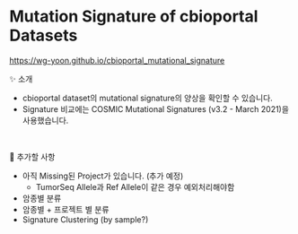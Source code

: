 # Mutation Signature of cbioportal Datasets



https://wg-yoon.github.io/cbioportal_mutational_signature


✨ 소개

- cbioportal dataset의 mutational signature의 양상을 확인할 수 있습니다.
- Signature 비교에는 COSMIC Mutational Signatures (v3.2 - March 2021)을 사용했습니다.

<br>

🔨 추가할 사항

 - 아직 Missing된 Project가 있습니다. (추가 예정)
    - TumorSeq Allele과 Ref Allele이 같은 경우 예외처리해야함
 - 암종별 분류
 - 암종별 + 프로젝트 별 분류
 - Signature Clustering (by sample?)